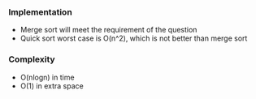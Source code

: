 ### Implementation
- Merge sort will meet the requirement of the question
- Quick sort worst case is O(n^2), which is not better than merge sort
​
### Complexity
- O(nlogn) in time
- O(1) in extra space
​
​
